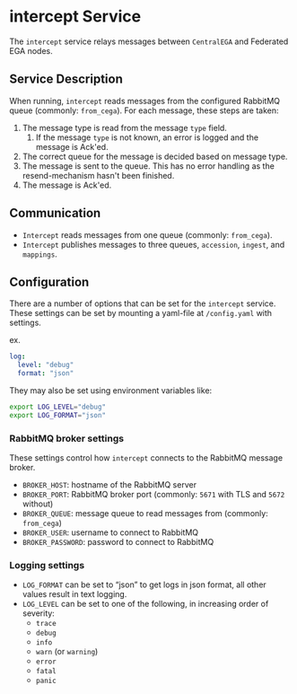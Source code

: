 # intercept Service

The `intercept` service relays messages between `CentralEGA` and Federated EGA nodes.

## Service Description

When running, `intercept` reads messages from the configured RabbitMQ queue (commonly: `from_cega`).
For each message, these steps are taken:

1. The message type is read from the message `type` field.
   1. If the message `type` is not known, an error is logged and the message is Ack'ed.
2. The correct queue for the message is decided based on message type.
3. The message is sent to the queue. This has no error handling as the resend-mechanism hasn't been finished.
4. The message is Ack'ed.

## Communication

- `Intercept` reads messages from one queue (commonly: `from_cega`).
- `Intercept` publishes messages to three queues, `accession`, `ingest`, and `mappings`.

## Configuration

There are a number of options that can be set for the `intercept` service.
These settings can be set by mounting a yaml-file at `/config.yaml` with settings.

ex.

```yaml
log:
  level: "debug"
  format: "json"
```

They may also be set using environment variables like:

```bash
export LOG_LEVEL="debug"
export LOG_FORMAT="json"
```

### RabbitMQ broker settings

These settings control how `intercept` connects to the RabbitMQ message broker.

- `BROKER_HOST`: hostname of the RabbitMQ server
- `BROKER_PORT`: RabbitMQ broker port (commonly: `5671` with TLS and `5672` without)
- `BROKER_QUEUE`: message queue to read messages from (commonly: `from_cega`)
- `BROKER_USER`: username to connect to RabbitMQ
- `BROKER_PASSWORD`: password to connect to RabbitMQ

### Logging settings

- `LOG_FORMAT` can be set to “json” to get logs in json format, all other values result in text logging.
- `LOG_LEVEL` can be set to one of the following, in increasing order of severity:
  - `trace`
  - `debug`
  - `info`
  - `warn` (or `warning`)
  - `error`
  - `fatal`
  - `panic`
